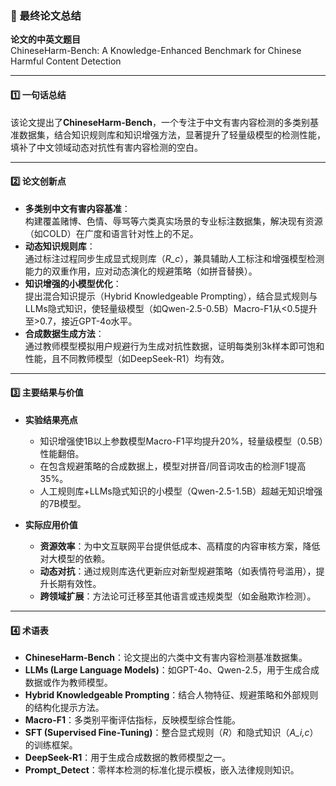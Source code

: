 ### 📄 最终论文总结

**论文的中英文题目**  
ChineseHarm-Bench: A Knowledge-Enhanced Benchmark for Chinese Harmful Content Detection  

---

#### 1️⃣ 一句话总结  
该论文提出了**ChineseHarm-Bench**，一个专注于中文有害内容检测的多类别基准数据集，结合知识规则库和知识增强方法，显著提升了轻量级模型的检测性能，填补了中文领域动态对抗性有害内容检测的空白。

---

#### 2️⃣ 论文创新点  
- **多类别中文有害内容基准**：  
  构建覆盖赌博、色情、辱骂等六类真实场景的专业标注数据集，解决现有资源（如COLD）在广度和语言针对性上的不足。  
- **动态知识规则库**：  
  通过标注过程同步生成显式规则库（*R_c*），兼具辅助人工标注和增强模型检测能力的双重作用，应对动态演化的规避策略（如拼音替换）。  
- **知识增强的小模型优化**：  
  提出混合知识提示（Hybrid Knowledgeable Prompting），结合显式规则与LLMs隐式知识，使轻量级模型（如Qwen-2.5-0.5B）Macro-F1从<0.5提升至>0.7，接近GPT-4o水平。  
- **合成数据生成方法**：  
  通过教师模型模拟用户规避行为生成对抗性数据，证明每类别3k样本即可饱和性能，且不同教师模型（如DeepSeek-R1）均有效。  

---

#### 3️⃣ 主要结果与价值  
* **实验结果亮点**  
  - 知识增强使1B以上参数模型Macro-F1平均提升20%，轻量级模型（0.5B）性能翻倍。  
  - 在包含规避策略的合成数据上，模型对拼音/同音词攻击的检测F1提高35%。  
  - 人工规则库+LLMs隐式知识的小模型（Qwen-2.5-1.5B）超越无知识增强的7B模型。  

* **实际应用价值**  
  - **资源效率**：为中文互联网平台提供低成本、高精度的内容审核方案，降低对大模型的依赖。  
  - **动态对抗**：通过规则库迭代更新应对新型规避策略（如表情符号滥用），提升长期有效性。  
  - **跨领域扩展**：方法论可迁移至其他语言或违规类型（如金融欺诈检测）。  

---

#### 4️⃣ 术语表  
* **ChineseHarm-Bench**：论文提出的六类中文有害内容检测基准数据集。  
* **LLMs (Large Language Models)**：如GPT-4o、Qwen-2.5，用于生成合成数据或作为教师模型。  
* **Hybrid Knowledgeable Prompting**：结合人物特征、规避策略和外部规则的结构化提示方法。  
* **Macro-F1**：多类别平衡评估指标，反映模型综合性能。  
* **SFT (Supervised Fine-Tuning)**：整合显式规则（*R*）和隐式知识（*A_i,c*）的训练框架。  
* **DeepSeek-R1**：用于生成合成数据的教师模型之一。  
* **Prompt_Detect**：零样本检测的标准化提示模板，嵌入法律规则知识。